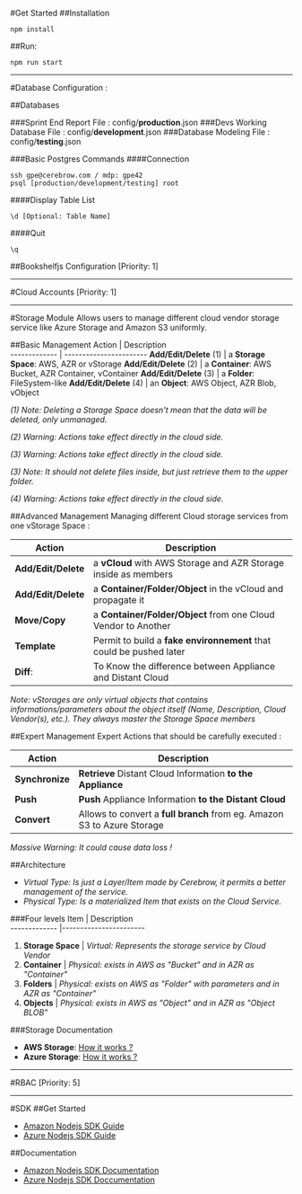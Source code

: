 #Get Started
##Installation
```
npm install
```

##Run:
```
npm run start
```
-----
#Database Configuration :

##Databases

###Sprint End Report
File : config/**production**.json
###Devs Working Database
File : config/**development**.json
###Database Modeling
File : config/**testing**.json

###Basic Postgres Commands
####Connection
```
ssh gpe@cerebrow.com / mdp: gpe42
psql [production/development/testing] root
```
####Display Table List
```
\d [Optional: Table Name]
```
####Quit
```
\q
```

##Bookshelfjs Configuration
[Priority: 1]

-----

#Cloud Accounts
[Priority: 1]

-----
#Storage Module
Allows users to manage different cloud vendor storage service like Azure Storage and Amazon S3 uniformly.

##Basic Management
Action        | Description           
------------- | -----------------------
**Add/Edit/Delete** (1) | a **Storage Space**: AWS, AZR or vStorage
**Add/Edit/Delete** (2) | a **Container**: AWS Bucket, AZR Container, vContainer
**Add/Edit/Delete** (3) | a **Folder**: FileSystem-like
**Add/Edit/Delete** (4) | an **Object**: AWS Object, AZR Blob, vObject

*(1) Note: Deleting a Storage Space doesn't mean that the data will be deleted, only unmanaged.*

*(2) Warning: Actions take effect directly in the cloud side.*

*(3) Warning: Actions take effect directly in the cloud side.*

*(3) Note: It should not delete files inside, but just retrieve them to the upper folder.*

*(4) Warning: Actions take effect directly in the cloud side.*

##Advanced Management
Managing different Cloud storage services from one vStorage Space :

Action        | Description           
------------- | -----------------------
**Add/Edit/Delete** | a **vCloud** with AWS Storage and AZR Storage inside as members
**Add/Edit/Delete** | a **Container/Folder/Object** in the vCloud and propagate it
**Move/Copy** | a **Container/Folder/Object** from one Cloud Vendor to Another
**Template** | Permit to build a **fake environnement** that could be pushed later
**Diff**: | To Know the difference between Appliance and Distant Cloud

*Note: vStorages are only virtual objects that contains informations/parameters about the object itself (Name, Description, Cloud Vendor(s), etc.). They always master the Storage Space members*

##Expert Management
Expert Actions that should be carefully executed :

Action        | Description           
------------- | -----------------------
**Synchronize** | **Retrieve** Distant Cloud Information **to the Appliance**
**Push** | **Push** Appliance Information **to the Distant Cloud**
**Convert** | Allows to convert a **full branch** from eg. Amazon S3 to Azure Storage

*Massive Warning: It could cause data loss !*

##Architecture
* *Virtual Type:    Is just a Layer/Item made by Cerebrow, it permits a better management of the service.*
* *Physical Type:    Is a materialized Item that exists on the Cloud Service.*

###Four levels
Item          | Description           
------------- |-----------------------
1. **Storage Space** | *Virtual: Represents the storage service by Cloud Vendor*
2. **Container** | *Physical: exists in AWS as "Bucket" and in AZR as "Container"*
3. **Folders** | *Physical: exists on AWS as "Folder" with parameters and in AZR as "Container"*
4. **Objects** | *Physical: exists in AWS as "Object" and in AZR as "Object BLOB"*

###Storage Documentation
* **AWS Storage**:    [How it works ?](http://docs.aws.amazon.com/AmazonS3/latest/gsg/SigningUpforS3.html)
* **Azure Storage**:    [How it works ?](https://azure.microsoft.com/fr-fr/documentation/articles/storage-nodejs-how-to-use-blob-storage/)

-----
#RBAC
[Priority: 5]

-----
#SDK
##Get Started
* [Amazon Nodejs SDK Guide](http://docs.aws.amazon.com/AWSJavaScriptSDK/latest/)
* [Azure Nodejs SDK Guide](https://azure.microsoft.com/fr-fr/develop/nodej/)

##Documentation
* [Amazon Nodejs SDK Documentation](http://docs.aws.amazon.com/AWSJavaScriptSDK/latest/)
* [Azure Nodejs SDK Doccumentation](http://azure.github.io/azure-sdk-for-node/)

